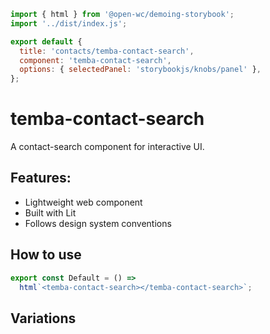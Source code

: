 ```js script
import { html } from '@open-wc/demoing-storybook';
import '../dist/index.js';

export default {
  title: 'contacts/temba-contact-search',
  component: 'temba-contact-search',
  options: { selectedPanel: 'storybookjs/knobs/panel' },
};
```

# temba-contact-search

A contact-search component for interactive UI.

## Features:

- Lightweight web component
- Built with Lit
- Follows design system conventions

## How to use

```js preview-story
export const Default = () =>
  html`<temba-contact-search></temba-contact-search>`;
```

## Variations


